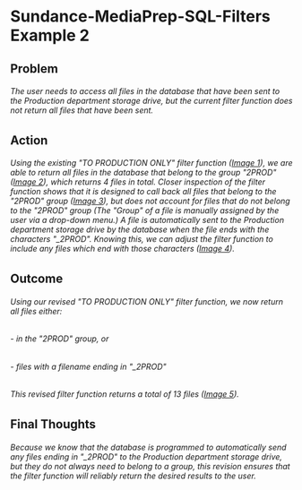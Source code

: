 # Sundance-MediaPrep-SQL-Filters Example 2

## Problem

######   The user needs to access all files in the database that have been sent to the Production department storage drive, but the current filter function does not return all files that have been sent.


## Action
  
######   Using the existing "TO PRODUCTION ONLY" filter function ([Image 1](sql_filters2-1.png)), we are able to return all files in the database that belong to the group "2PROD" ([Image 2](sql_filters2-2.png)), which returns 4 files in total.  Closer inspection of the filter function shows that it is designed to call back all files that belong to the "2PROD" group ([Image 3](sql_filters2-3.png)), but does not account for files that do not belong to the "2PROD" group (The "Group" of a file is manually assigned by the user via a drop-down menu.)  A file is automatically sent to the Production department storage drive by the database when the file ends with the characters "_2PROD".  Knowing this, we can adjust the filter function to include any files which end with those characters ([Image 4](sql_filters2-4.png)).

## Outcome

######   Using our revised "TO PRODUCTION ONLY" filter function, we now return all files either: 
######   - in the "2PROD" group, or
######   - files with a filename ending in "_2PROD"

######   This revised filter function returns a total of 13 files ([Image 5](sql_filters2-5.png)).

## Final Thoughts

######   Because we know that the database is programmed to automatically send any files ending in "_2PROD" to the Production department storage drive, but they do not always need to belong to a group, this revision ensures that the filter function will reliably return the desired results to the user.
